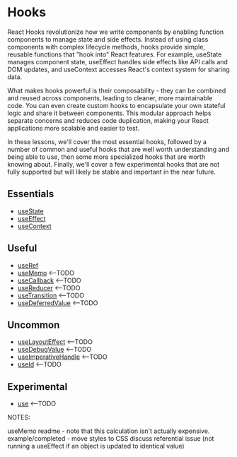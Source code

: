 # Hooks

React Hooks revolutionize how we write components by enabling function components to manage state and side effects. Instead of using class components with complex lifecycle methods, hooks provide simple, reusable functions that "hook into" React features. For example, useState manages component state, useEffect handles side effects like API calls and DOM updates, and useContext accesses React's context system for sharing data.

What makes hooks powerful is their composability - they can be combined and reused across components, leading to cleaner, more maintainable code. You can even create custom hooks to encapsulate your own stateful logic and share it between components. This modular approach helps separate concerns and reduces code duplication, making your React applications more scalable and easier to test.

In these lessons, we'll cover the most essential hooks, followed by a number of common and useful hooks that are well worth understanding and being able to use, then some more specialized hooks that are worth knowing about. Finally, we'll cover a few experimental hooks that are not fully supported but will likely be stable and important in the near future.

## Essentials

- [useState](./chapters/useState/README.md)
- [useEffect](./chapters/useEffect/README.md)
- [useContext](./chapters/useContext/README.md)

## Useful

- [useRef](./chapters/useRef/README.md) 
- [useMemo](./chapters/useMemo/README.md) <--TODO
- [useCallback](./chapters/useCallback/README.md) <--TODO
- [useReducer](./chapters/useReducer/README.md) <--TODO
- [useTransition](./chapters/useTransition/README.md) <--TODO
- [useDeferredValue](./chapters/useDeferredValue/README.md) <--TODO

## Uncommon

- [useLayoutEffect](./chapters/useLayoutEffect/README.md) <--TODO
- [useDebugValue](./chapters/useDebugValue/README.md) <--TODO
- [useImperativeHandle](./chapters/useImperativeHandle/README.md) <--TODO
- [useId](./chapters/useId/README.md) <--TODO

## Experimental

- [use](./chapters/use/README.md) <--TODO



NOTES: 

useMemo
    readme - note that this calculation isn't actually expensive. 
    example/completed - move styles to CSS
    discuss referential issue (not running a useEffect if an object is updated to identical value)
